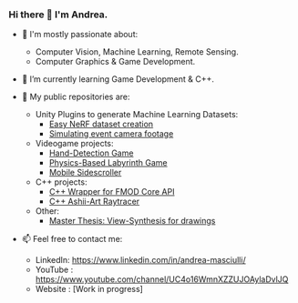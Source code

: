 ### Hi there 👋 I'm Andrea.

- 💬 I'm mostly passionate about:
    - Computer Vision, Machine Learning, Remote Sensing.
    - Computer Graphics & Game Development.

- 🌱 I’m currently learning Game Development & C++.

- 👯 My public repositories are:
    - Unity Plugins to generate Machine Learning Datasets:
        - [Easy NeRF dataset creation](https://github.com/AndreaMas/nerf-dataset-creator-plugin)
        - [Simulating event camera footage](https://github.com/AndreaMas/esim-in-unity)
    - Videogame projects:
        - [Hand-Detection Game](https://github.com/AndreaMas/HCI_project_build)
        - [Physics-Based Labyrinth Game](https://github.com/AndreaMas/Physics-Based-Labyrinth-Game)
        - [Mobile Sidescroller](https://github.com/Martiriak/Stickman-Project)
    - C++ projects:
        - [C++ Wrapper for FMOD Core API](https://github.com/AndreaMas/FMOD-API-Core-Wrapper)
        - [C++ Ashii-Art Raytracer](https://github.com/AndreaMas/cpp-basic-raytracer)
    - Other:
        - [Master Thesis: View-Synthesis for drawings](https://github.com/AndreaMas/ict-master-thesis)

- 📫 Feel free to contact me:
    - LinkedIn: https://www.linkedin.com/in/andrea-masciulli/
    - YouTube : https://www.youtube.com/channel/UC4o16WmnXZZUJOAylaDvlJQ
    - Website : [Work in progress]


<!--
**AndreaMas/AndreaMas** is a ✨ _special_ ✨ repository because its `README.md` (this file) appears on your GitHub profile.

Here are some ideas to get you started:

- 🔭 I’m currently working on ...
- 🌱 I’m currently learning ...
- 👯 I’m looking to collaborate on ...
- 🤔 I’m looking for help with ...
- 💬 Ask me about ...
- 📫 How to reach me: ...
- 😄 Pronouns: ...
- ⚡ Fun fact: ...
-->
